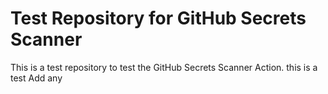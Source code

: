 # Test Repository for GitHub Secrets Scanner

This is a test repository to test the GitHub Secrets Scanner Action.
this is a test
Add any 
